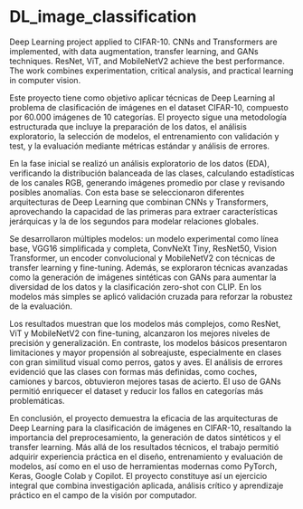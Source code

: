 # DL_image_classification
Deep Learning project applied to CIFAR-10. CNNs and Transformers are implemented, with data augmentation, transfer learning, and GANs techniques. ResNet, ViT, and MobileNetV2 achieve the best performance. The work combines experimentation, critical analysis, and practical learning in computer vision.

Este proyecto tiene como objetivo aplicar técnicas de Deep Learning al problema de clasificación de imágenes en el dataset CIFAR-10, compuesto por 60.000 imágenes de 10 categorías. El proyecto sigue una metodología estructurada que incluye la preparación de los datos, el análisis exploratorio, la selección de modelos, el entrenamiento con validación y test, y la evaluación mediante métricas estándar y análisis de errores.

En la fase inicial se realizó un análisis exploratorio de los datos (EDA), verificando la distribución balanceada de las clases, calculando estadísticas de los canales RGB, generando imágenes promedio por clase y revisando posibles anomalías. Con esta base se seleccionaron diferentes arquitecturas de Deep Learning que combinan CNNs y Transformers, aprovechando la capacidad de las primeras para extraer características jerárquicas y la de los segundos para modelar relaciones globales.

Se desarrollaron múltiples modelos: un modelo experimental como línea base, VGG16 simplificada y completa, ConvNeXt Tiny, ResNet50, Vision Transformer, un encoder convolucional y MobileNetV2 con técnicas de transfer learning y fine-tuning. Además, se exploraron técnicas avanzadas como la generación de imágenes sintéticas con GANs para aumentar la diversidad de los datos y la clasificación zero-shot con CLIP. En los modelos más simples se aplicó validación cruzada para reforzar la robustez de la evaluación.

Los resultados muestran que los modelos más complejos, como ResNet, ViT y MobileNetV2 con fine-tuning, alcanzaron los mejores niveles de precisión y generalización. En contraste, los modelos básicos presentaron limitaciones y mayor propensión al sobreajuste, especialmente en clases con gran similitud visual como perros, gatos y aves. El análisis de errores evidenció que las clases con formas más definidas, como coches, camiones y barcos, obtuvieron mejores tasas de acierto. El uso de GANs permitió enriquecer el dataset y reducir los fallos en categorías más problemáticas.

En conclusión, el proyecto demuestra la eficacia de las arquitecturas de Deep Learning para la clasificación de imágenes en CIFAR-10, resaltando la importancia del preprocesamiento, la generación de datos sintéticos y el transfer learning. Más allá de los resultados técnicos, el trabajo permitió adquirir experiencia práctica en el diseño, entrenamiento y evaluación de modelos, así como en el uso de herramientas modernas como PyTorch, Keras, Google Colab y Copilot. El proyecto constituye así un ejercicio integral que combina investigación aplicada, análisis crítico y aprendizaje práctico en el campo de la visión por computador.
